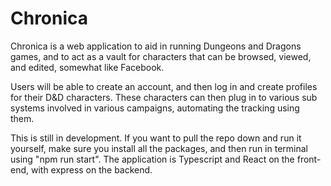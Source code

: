 # Chronica

Chronica is a web application to aid in running Dungeons and Dragons games, and to act as a vault for characters that can be browsed, viewed, and edited, somewhat like Facebook.

Users will be able to create an account, and then log in and create profiles for their D&D characters. These characters can then plug in to various sub systems involved in various campaigns, automating the tracking using them.

This is still in development. If you want to pull the repo down and run it yourself, make sure you install all the packages, and then run in terminal using "npm run start". The application is Typescript and React on the front-end, with express on the backend.